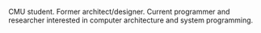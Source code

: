 CMU student. Former architect/designer. Current programmer and researcher interested in computer architecture and system programming.


